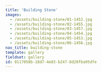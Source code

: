 ```yaml
---
title: 'Building Stone'
images:
  - /assets/building-stone/01-1452.jpg
  - /assets/building-stone/02-1455.jpg
  - /assets/building-stone/03-1457.jpg
  - /assets/building-stone/04-1454.jpg
  - /assets/building-stone/05-1453.jpg
  - /assets/building-stone/06-1456.jpg
nav_title: building-stone
template: gallery
fieldset: gallery
id: 0117058b-18d7-4e83-b247-8d20fba95dfe
---
```

